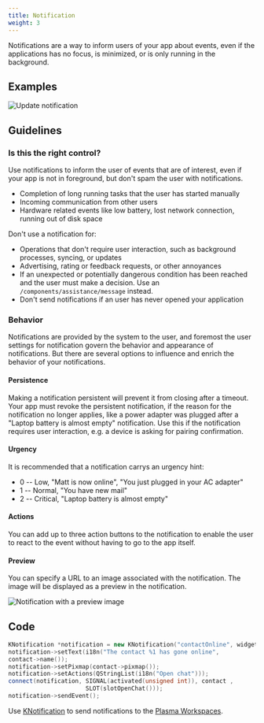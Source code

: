 ```yaml
---
title: Notification
weight: 3
---
```


Notifications are a way to inform users of your app about events, even
if the applications has no focus, is minimized, or is only running in
the background.

Examples
--------

![Update notification](/hig/Notification.png)

Guidelines
----------

### Is this the right control?

Use notifications to inform the user of events that are of interest,
even if your app is not in foreground, but don't spam the user with
notifications.

-   Completion of long running tasks that the user has started
    manually
-   Incoming communication from other users
-   Hardware related events like low battery, lost network connection,
    running out of disk space

Don't use a notification for:

-   Operations that don't require user interaction, such as
    background processes, syncing, or updates
-   Advertising, rating or feedback requests, or other annoyances
-   If an unexpected or potentially dangerous condition has been
    reached and the user must make a decision. Use an
    `/components/assistance/message`
    instead.
-   Don't send notifications if an user has never opened your
    application

### Behavior

Notifications are provided by the system to the user, and foremost the
user settings for notification govern the behavior and appearance of
notifications. But there are several options to influence and enrich the
behavior of your notifications.

#### Persistence

Making a notification persistent will prevent it from closing after a
timeout. Your app must revoke the persistent notification, if the reason
for the notification no longer applies, like a power adapter was plugged
after a "Laptop battery is almost empty" notification. Use this if the
notification requires user interaction, e.g. a device is asking for
pairing confirmation.

#### Urgency

It is recommended that a notification carrys an urgency hint:

-   0 -- Low, "Matt is now online", "You just plugged in your AC
    adapter"
-   1 -- Normal, "You have new mail"
-   2 -- Critical, "Laptop battery is almost empty"

#### Actions

You can add up to three action buttons to the notification to enable the
user to react to the event without having to go to the app itself.

#### Preview

You can specify a URL to an image associated with the notification. The
image will be displayed as a preview in the notification.

![Notification with a preview image](/hig/Notification2.png)

Code
----

```c++
KNotification *notification = new KNotification("contactOnline", widget);
notification->setText(i18n("The contact %1 has gone online", 
contact->name());
notification->setPixmap(contact->pixmap());
notification->setActions(QStringList(i18n("Open chat")));
connect(notification, SIGNAL(activated(unsigned int)), contact , 
                      SLOT(slotOpenChat()));
notification->sendEvent();
```

Use [KNotification](https://api.kde.org/frameworks/knotifications/html/classKNotification.html)
to send notifications to the [Plasma Workspaces](/introduction/architecture).
